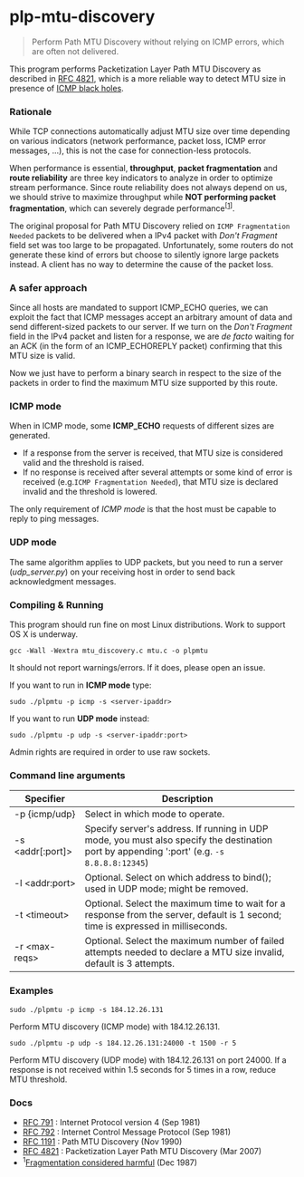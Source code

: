 # plp-mtu-discovery
>  Perform Path MTU Discovery without relying on ICMP errors, which are often not delivered.

This program performs Packetization Layer Path MTU Discovery as described in [RFC 4821](https://tools.ietf.org/html/rfc4821), which is a more reliable way to detect MTU size in presence of [ICMP black holes](https://en.wikipedia.org/wiki/Path_MTU_Discovery#Problems).

### Rationale

While TCP connections automatically adjust MTU size over time depending on various indicators (network performance, packet loss, ICMP error messages, ...), this is not the case for connection-less protocols.

When performance is essential, **throughput**, **packet fragmentation** and **route reliability** are three key indicators to analyze in order to optimize stream performance. Since route reliability does not always depend on us, we should strive to maximize throughput while **NOT performing packet fragmentation**, which can severely degrade performance<sup>[[1](http://www.hpl.hp.com/techreports/Compaq-DEC/WRL-87-3.pdf)]</sup>.

The original proposal for Path MTU Discovery relied on `ICMP Fragmentation Needed` packets to be delivered when a IPv4 packet with *Don't Fragment* field set was too large to be propagated. Unfortunately, some routers do not generate these kind of errors but choose to silently ignore large packets instead. A client has no way to determine the cause of the packet loss.

### A safer approach

Since all hosts are mandated to support ICMP_ECHO queries, we can exploit the fact that ICMP messages accept an arbitrary amount of data and send different-sized packets to our server. If we turn on the *Don't Fragment* field in the IPv4 packet and listen for a response, we are *de facto* waiting for an ACK (in the form of an ICMP_ECHOREPLY packet) confirming that this MTU size is valid.

Now we just have to perform a binary search in respect to the size of the packets in order to find the maximum MTU size supported by this route.

### ICMP mode

When in ICMP mode, some **ICMP_ECHO** requests of different sizes are generated.
- If a response from the server is received, that MTU size is considered valid and the threshold is raised.
- If no response is received after several attempts or some kind of error is received (e.g.`ICMP Fragmentation Needed`), that MTU size is declared invalid and the threshold is lowered.

The only requirement of *ICMP mode* is that the host must be capable to reply to ping messages.

### UDP mode

The same algorithm applies to UDP packets, but you need to run a server (*udp_server.py*) on your receiving host in order to send back acknowledgment messages.

### Compiling & Running

This program should run fine on most Linux distributions. Work to support OS X is underway.
```
gcc -Wall -Wextra mtu_discovery.c mtu.c -o plpmtu
```

It should not report warnings/errors. If it does, please open an issue.

If you want to run in **ICMP mode** type:
```
sudo ./plpmtu -p icmp -s <server-ipaddr>
```
If you want to run **UDP mode** instead:
```
sudo ./plpmtu -p udp -s <server-ipaddr:port>
```

Admin rights are required in order to use raw sockets.

### Command line arguments

| Specifier | Description |
| --- | --- |
| -p {icmp/udp} | Select in which mode to operate.
| -s &lt;addr[:port]&gt; | Specify server's address. If running in UDP mode, you must also specify the destination port by appending ':port' (e.g. `-s 8.8.8.8:12345`) |
| -l &lt;addr:port&gt; | Optional. Select on which address to bind(); used in UDP mode; might be removed. |
| -t &lt;timeout&gt; | Optional. Select the maximum time to wait for a response from the server, default is 1 second; time is expressed in milliseconds. |
| -r &lt;max-reqs&gt; | Optional. Select the maximum number of failed attempts needed to declare a MTU size invalid, default is 3 attempts. |

### Examples

```
sudo ./plpmtu -p icmp -s 184.12.26.131
```
Perform MTU discovery (ICMP mode) with 184.12.26.131. 
```
sudo ./plpmtu -p udp -s 184.12.26.131:24000 -t 1500 -r 5
```
Perform MTU discovery (UDP mode) with 184.12.26.131 on port 24000. If a response is not received within 1.5 seconds for 5 times in a row, reduce MTU threshold.

### Docs

- [RFC 791](https://tools.ietf.org/html/rfc791) : Internet Protocol version 4 (Sep 1981)
- [RFC 792](https://tools.ietf.org/html/rfc792) : Internet Control Message Protocol (Sep 1981)
- [RFC 1191](https://tools.ietf.org/html/rfc1191) : Path MTU Discovery (Nov 1990)
- [RFC 4821](https://tools.ietf.org/html/rfc4821) : Packetization Layer Path MTU Discovery (Mar 2007)
- <sup>1</sup>[Fragmentation considered harmful](http://www.hpl.hp.com/techreports/Compaq-DEC/WRL-87-3.pdf) (Dec 1987)

